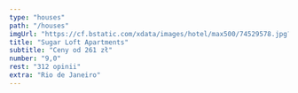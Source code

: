 ```yaml
---
type: "houses"
path: "/houses"
imgUrl: "https://cf.bstatic.com/xdata/images/hotel/max500/74529578.jpg?k=a7fcefd47d7271daf44f6ce78a215b9505f9f8e5cac3af093b78b9c489fd8461&o="
title: "Sugar Loft Apartments"
subtitle: "Ceny od 261 zł"
number: "9,0"
rest: "312 opinii" 
extra: "Rio de Janeiro"
---
```


